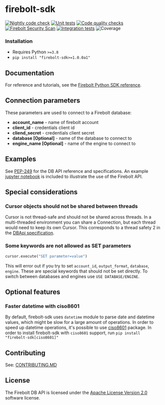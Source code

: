 # firebolt-sdk
[![Nightly code check](https://github.com/firebolt-db/firebolt-python-sdk/actions/workflows/nightly-v2.yml/badge.svg)](https://github.com/firebolt-db/firebolt-python-sdk/actions/workflows/nightly-v2.yml)
[![Unit tests](https://github.com/firebolt-db/firebolt-python-sdk/actions/workflows/unit-tests.yml/badge.svg)](https://github.com/firebolt-db/firebolt-python-sdk/actions/workflows/unit-tests.yml)
[![Code quality checks](https://github.com/firebolt-db/firebolt-python-sdk/actions/workflows/code-check.yml/badge.svg)](https://github.com/firebolt-db/firebolt-python-sdk/actions/workflows/code-check.yml)
[![Firebolt Security Scan](https://github.com/firebolt-db/firebolt-python-sdk/actions/workflows/security-scan.yml/badge.svg)](https://github.com/firebolt-db/firebolt-python-sdk/actions/workflows/security-scan.yml)
[![Integration tests](https://github.com/firebolt-db/firebolt-python-sdk/actions/workflows/integration-tests.yml/badge.svg)](https://github.com/firebolt-db/firebolt-python-sdk/actions/workflows/integration-tests.yml)
![Coverage](https://img.shields.io/endpoint?url=https://gist.githubusercontent.com/ptiurin/65d5a42849fd78f4c6e62fad18490d20/raw/firebolt-sdk-coverage.json)


### Installation
 
* Requires Python `>=3.8`
* `pip install "firebolt-sdk>=1.0.0a1"`

## Documentation

For reference and tutorials, see the [Firebolt Python SDK reference](https://python.docs.firebolt.io/sdk_documenation/latest/).

## Connection parameters
These parameters are used to connect to a Firebolt database:
- **account_name** - name of firebolt account
- **client_id** - credentials client id
- **cliend_secret** - credentials client secret
- **database [Optional]** - name of the database to connect to
- **engine_name [Optional]** - name of the engine to connect to

## Examples
See [PEP-249](https://www.python.org/dev/peps/pep-0249) for the DB API reference and specifications. An example [jupyter notebook](https://github.com/firebolt-db/firebolt-sdk/tree/main/examples/dbapi.ipynb) is included to illustrate the use of the Firebolt API.

## Special considerations
### Cursor objects should not be shared between threads
Cursor is not thread-safe and should not be shared across threads. In a multi-threaded environment you can share a Connection, but each thread would need to keep its own Cursor. This corresponds to a thread safety 2 in the [DBApi specification](https://peps.python.org/pep-0249/#threadsafety).

### Some keywords are not allowed as SET parameters

```Python
cursor.execute("SET parameter=value")
```
This will error out if you try to set `account_id`, `output_format`, `database`, `engine`. These are special keywords that should not be set directly. To switch between databases and engines use `USE DATABASE/ENGINE`.

## Optional features
### Faster datetime with ciso8601
By default, firebolt-sdk uses `datetime` module to parse date and datetime values, which might be slow for a large amount of operations. In order to speed up datetime operations, it's possible to use [ciso8601](https://pypi.org/project/ciso8601/) package. In order to install firebolt-sdk with `ciso8601` support, run `pip install "firebolt-sdk[ciso8601]"`

## Contributing

See: [CONTRIBUTING.MD](https://github.com/firebolt-db/firebolt-sdk/tree/main/CONTRIBUTING.MD)

## License
The Firebolt DB API is licensed under the [Apache License Version 2.0](https://github.com/firebolt-db/firebolt-sdk/tree/main/LICENSE) software license.
